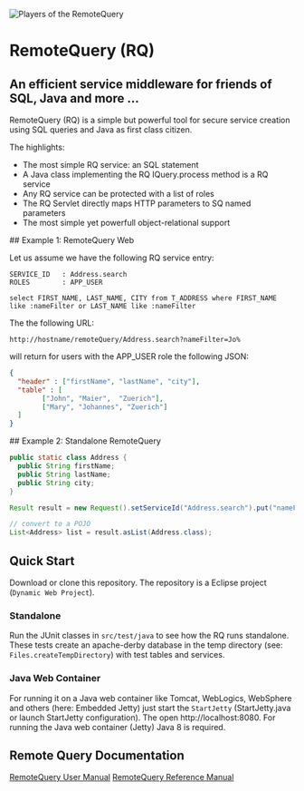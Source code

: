 
![Players of the RemoteQuery](https://docs.google.com/drawings/d/e/2PACX-1vQsPlanMiS2yX50Qxo3qR4Eb2di8tXoW3387qDHBcaJtvpu18WlyTY-k9Gfcvk8bCVCEhC9akweRta2/pub?w=378&amp;h=94)



# RemoteQuery (RQ)

## An efficient service middleware for friends of SQL, Java and more ...


RemoteQuery (RQ) is a simple but powerful tool for secure service creation using SQL queries and Java as first class citizen. 

The highlights:

+ The most simple RQ service: an SQL statement
+ A Java class implementing the RQ IQuery.process method is a RQ service
+ Any RQ service can be protected with a list of roles
+ The RQ Servlet directly maps HTTP parameters to SQ named parameters
+ The most simple yet powerfull object-relational support

## Example 1: RemoteQuery Web

Let us assume we have the following RQ service entry: 

```
SERVICE_ID   : Address.search
ROLES        : APP_USER

select FIRST_NAME, LAST_NAME, CITY from T_ADDRESS where FIRST_NAME like :nameFilter or LAST_NAME like :nameFilter
```

The the following URL:

```
http://hostname/remoteQuery/Address.search?nameFilter=Jo%
```
 
will return for users with the APP_USER role the following JSON:

```json
{
  "header" : ["firstName", "lastName", "city"],
  "table" : [
        ["John", "Maier",  "Zuerich"],
        ["Mary", "Johannes", "Zuerich"]
  ]
}
```


## Example 2: Standalone RemoteQuery


```java
public static class Address {
  public String firstName;
  public String lastName;
  public String city;
}

Result result = new Request().setServiceId("Address.search").put("nameFilter", "Jo%").addRole("APP_USER").run();

// convert to a POJO
List<Address> list = result.asList(Address.class);
```


## Quick Start

Download or clone this repository. The repository is a Eclipse project (`Dynamic Web Project`). 

### Standalone

Run the JUnit classes in `src/test/java` to see how the RQ runs standalone.
These tests create an apache-derby database in the temp directory (see: `Files.createTempDirectory`) with test tables and services.

### Java Web Container

For running it on a Java web container like Tomcat, WebLogics, WebSphere and others (here: Embedded Jetty) just start the `StartJetty` (StartJetty.java or launch StartJetty configuration). The open http://localhost:8080.
For running the Java web container (Jetty) Java 8 is required.


## Remote Query Documentation

[RemoteQuery User Manual](docs/user_manual.md)
[RemoteQuery Reference Manual](docs/reference_manual.md)

